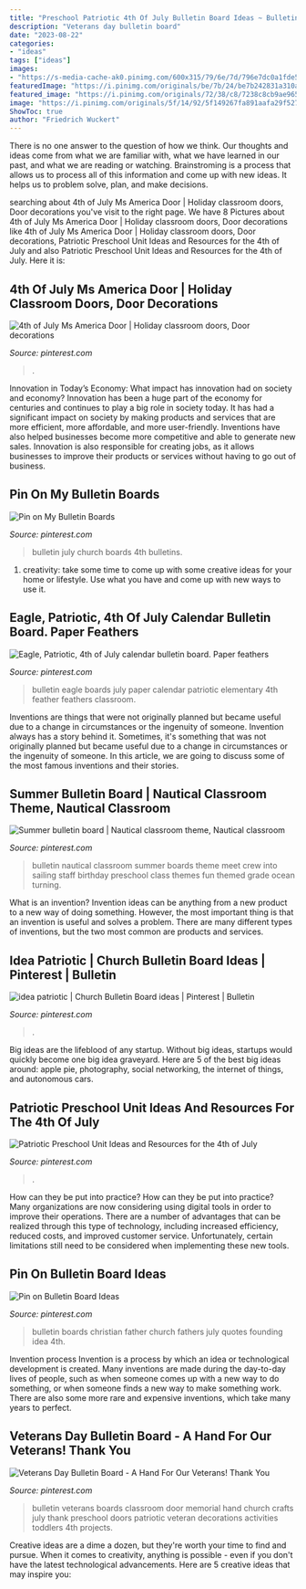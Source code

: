 ```yaml
---
title: "Preschool Patriotic 4th Of July Bulletin Board Ideas ~ Bulletin Boards Christian Father Church Fathers July Quotes Founding Idea 4th"
description: "Veterans day bulletin board"
date: "2023-08-22"
categories:
- "ideas"
tags: ["ideas"]
images:
- "https://s-media-cache-ak0.pinimg.com/600x315/79/6e/7d/796e7dc0a1fde517e1d942ac658e616c.jpg"
featuredImage: "https://i.pinimg.com/originals/be/7b/24/be7b242831a310a7bf4529b0ed51ccc3.jpg"
featured_image: "https://i.pinimg.com/originals/72/38/c8/7238c8cb9ae965c2d136f51d4b746768.jpg"
image: "https://i.pinimg.com/originals/5f/14/92/5f149267fa891aafa29f527c5e93daa0.jpg"
ShowToc: true
author: "Friedrich Wuckert"
---
```



There is no one answer to the question of how we think. Our thoughts and ideas come from what we are familiar with, what we have learned in our past, and what we are reading or watching. Brainstroming is a process that allows us to process all of this information and come up with new ideas. It helps us to problem solve, plan, and make decisions.

	

		
searching about 4th of July Ms America Door | Holiday classroom doors, Door decorations you've visit to the right page. We have 8 Pictures about 4th of July Ms America Door | Holiday classroom doors, Door decorations like 4th of July Ms America Door | Holiday classroom doors, Door decorations, Patriotic Preschool Unit Ideas and Resources for the 4th of July and also Patriotic Preschool Unit Ideas and Resources for the 4th of July. Here it is:
		
    
## 4th Of July Ms America Door | Holiday Classroom Doors, Door Decorations

<img loading=lazy src="https://i.pinimg.com/originals/72/38/c8/7238c8cb9ae965c2d136f51d4b746768.jpg" onerror="this.onerror=null;this.src='https://tse3.mm.bing.net/th?id=OIP.8q0ZSMsyGTRp8kN7m1ucKwHaOm&amp;pid=15.1';" alt="4th of July Ms America Door | Holiday classroom doors, Door decorations">

_Source: pinterest.com_

>. 

	

Innovation in Today’s Economy: What impact has innovation had on society and economy?
Innovation has been a huge part of the economy for centuries and continues to play a big role in society today. It has had a significant impact on society by making products and services that are more efficient, more affordable, and more user-friendly. Inventions have also helped businesses become more competitive and able to generate new sales. Innovation is also responsible for creating jobs, as it allows businesses to improve their products or services without having to go out of business.

    
## Pin On My Bulletin Boards

<img loading=lazy src="https://i.pinimg.com/736x/7f/71/95/7f71958ae1cdec8e6fb2ab68ed6ff363--church-bulletin-boards-church-bulletins.jpg" onerror="this.onerror=null;this.src='https://tse2.mm.bing.net/th?id=OIP.2Ddcx1ADEKVxsvdoJ0enYAHaJ3&amp;pid=15.1';" alt="Pin on My Bulletin Boards">

_Source: pinterest.com_

>bulletin july church boards 4th bulletins. 

	

1. creativity: take some time to come up with some creative ideas for your home or lifestyle. Use what you have and come up with new ways to use it.

    
## Eagle, Patriotic, 4th Of July Calendar Bulletin Board. Paper Feathers

<img loading=lazy src="https://i.pinimg.com/originals/5f/14/92/5f149267fa891aafa29f527c5e93daa0.jpg" onerror="this.onerror=null;this.src='https://tse2.mm.bing.net/th?id=OIP.brABmcNSWKI8ggSEEYoNDAHaLi&amp;pid=15.1';" alt="Eagle, Patriotic, 4th of July calendar bulletin board. Paper feathers">

_Source: pinterest.com_

>bulletin eagle boards july paper calendar patriotic elementary 4th feather feathers classroom. 

	

Inventions are things that were not originally planned but became useful due to a change in circumstances or the ingenuity of someone.
Invention always has a story behind it. Sometimes, it's something that was not originally planned but became useful due to a change in circumstances or the ingenuity of someone. In this article, we are going to discuss some of the most famous inventions and their stories.

    
## Summer Bulletin Board | Nautical Classroom Theme, Nautical Classroom

<img loading=lazy src="https://i.pinimg.com/originals/be/7b/24/be7b242831a310a7bf4529b0ed51ccc3.jpg" onerror="this.onerror=null;this.src='https://tse2.mm.bing.net/th?id=OIP.1iseZAVagPnbCMy0EsV2vwHaFj&amp;pid=15.1';" alt="Summer bulletin board | Nautical classroom theme, Nautical classroom">

_Source: pinterest.com_

>bulletin nautical classroom summer boards theme meet crew into sailing staff birthday preschool class themes fun themed grade ocean turning. 

	

What is an invention?
Invention ideas can be anything from a new product to a new way of doing something. However, the most important thing is that an invention is useful and solves a problem. There are many different types of inventions, but the two most common are products and services.

    
## Idea Patriotic | Church Bulletin Board Ideas | Pinterest | Bulletin

<img loading=lazy src="https://s-media-cache-ak0.pinimg.com/600x315/79/6e/7d/796e7dc0a1fde517e1d942ac658e616c.jpg" onerror="this.onerror=null;this.src='https://tse4.mm.bing.net/th?id=OIP.b2mrN950q19pSPCYRJu3FwHaD4&amp;pid=15.1';" alt="idea patriotic | Church Bulletin Board ideas | Pinterest | Bulletin">

_Source: pinterest.com_

>. 

	

Big ideas are the lifeblood of any startup. Without big ideas, startups would quickly become one big idea graveyard. Here are 5 of the best big ideas around: apple pie, photography, social networking, the internet of things, and autonomous cars.

    
## Patriotic Preschool Unit Ideas And Resources For The 4th Of July

<img loading=lazy src="https://i.pinimg.com/originals/eb/8e/2d/eb8e2d04aab879363a393efa7a76d658.jpg" onerror="this.onerror=null;this.src='https://tse2.mm.bing.net/th?id=OIP.uwhN6NL25LjZEVjEO5M3zwHaJ6&amp;pid=15.1';" alt="Patriotic Preschool Unit Ideas and Resources for the 4th of July">

_Source: pinterest.com_

>. 

	

How can they be put into practice?
How can they be put into practice? Many organizations are now considering using digital tools in order to improve their operations.  There are a number of advantages that can be realized through this type of technology, including increased efficiency, reduced costs, and improved customer service. Unfortunately, certain limitations still need to be considered when implementing these new tools.

    
## Pin On Bulletin Board Ideas

<img loading=lazy src="https://i.pinimg.com/736x/cf/bd/9f/cfbd9f9b250e7624e0a02a2b663e4f83.jpg" onerror="this.onerror=null;this.src='https://tse4.mm.bing.net/th?id=OIP.RzINeEl__kypF0z7fuhwnwHaFj&amp;pid=15.1';" alt="Pin on Bulletin Board Ideas">

_Source: pinterest.com_

>bulletin boards christian father church fathers july quotes founding idea 4th. 

	

Invention process
Invention is a process by which an idea or technological development is created. Many inventions are made during the day-to-day lives of people, such as when someone comes up with a new way to do something, or when someone finds a new way to make something work. There are also some more rare and expensive inventions, which take many years to perfect.

    
## Veterans Day Bulletin Board - A Hand For Our Veterans! Thank You

<img loading=lazy src="https://i.pinimg.com/originals/2f/37/82/2f3782ea23bcc13b57e2b3890b5cb4ba.jpg" onerror="this.onerror=null;this.src='https://tse1.mm.bing.net/th?id=OIP.XiVB2GfpkfAxB3gxmKlx2QHaJ6&amp;pid=15.1';" alt="Veterans Day Bulletin Board - A Hand For Our Veterans! Thank You">

_Source: pinterest.com_

>bulletin veterans boards classroom door memorial hand church crafts july thank preschool doors patriotic veteran decorations activities toddlers 4th projects. 

	

Creative ideas are a dime a dozen, but they're worth your time to find and pursue. When it comes to creativity, anything is possible - even if you don't have the latest technological advancements. Here are 5 creative ideas that may inspire you: 

